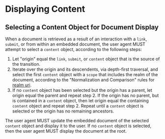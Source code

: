 # Displaying Content

## Selecting a Content Object for Document Display

When a document is retrieved as a result of an interaction with a `link`, `submit`, or from within an embedded document, the user agent MUST attempt to select a `content` object, according to the following steps:

1. Let "origin" equal the `link`, `submit`, or `content` object that is the source of the transition.
2. Iterate over the origin and its descendents, via depth-first traversal, and select the first `content` object with a `scope` that includes the realm of the document, according to the "Normalization and Comparison" rules for [realm uri](#realm-uri).
3. If no `content` object has been selected but the origin has a parent, let origin equal the parent and repeat step 2. If the origin has no parent, but is contained in a `content` object, then let origin equal the containing `content` object and repeat step 2. Repeat until a `content` object is selected or the origin has no remaining ancestors.

The user agent MUST update the embedded document of the selected `content` object and display it to the user. If no `content` object is selected, then the user agent MUST display the document at the root.